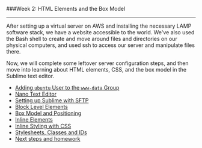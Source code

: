 ###Week 2: HTML Elements and the Box Model

-----

After setting up a virtual server on AWS and installing the necessary LAMP software stack, we have a website accessible to the world. We've also used the Bash shell to create and move around files and directories on our physical computers, and used ssh to access our server and manipulate files there. 

Now, we will complete some leftover server configuration steps, and then move into learning about HTML elements, CSS, and the box model in the Sublime text editor.

- [Adding `ubuntu` User to the `www-data` Group](www-data.md)
- [Nano Text Editor](nano.md)
- [Setting up Sublime with SFTP](sublime.md)
- [Block Level Elements](block.md)
- [Box Model and Positioning](box-model.md)
- [Inline Elements](inline.md)
- [Inline Styling with CSS](css.md)
- [Stylesheets, Classes and IDs](class-id.md)
- [Next steps and homework](homework.md)
